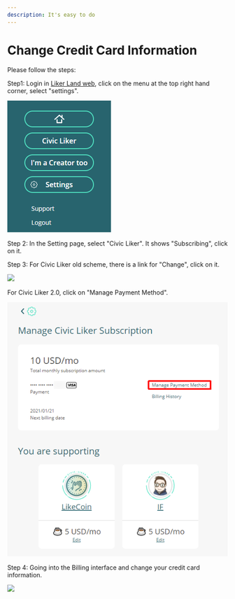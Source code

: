 ```yaml
---
description: It's easy to do
---
```


# Change Credit Card Information

Please follow the steps:

Step1: Login in [Liker Land web](https://liker.land/), click on the menu at the top right hand corner, select "settings".

![](../../.gitbook/assets/subscribe-civic-liker-1-en.png)

Step 2: In the Setting page, select "Civic Liker". It shows "Subscribing", click on it.

Step 3:  For Civic Liker old scheme, there is a link for "Change",  click on it.

![](https://gblobscdn.gitbook.com/assets%2F-LL4mdaVjNgL6A1--PV0%2F-MMT16wjjb4_9DY1thwL%2F-MMT1Yht-ai1LNMDz_cU%2Fimage.png?alt=media&token=63f4a9d0-4393-4bb3-bae4-a862204f9c58)

For Civic Liker 2.0, click on "Manage Payment Method".

![](../../.gitbook/assets/civic-liker-change-credit-card-info-en.png)

Step 4: Going into the Billing interface and change your credit card information.

![](https://gblobscdn.gitbook.com/assets%2F-LL4mdaVjNgL6A1--PV0%2F-MMT16wjjb4_9DY1thwL%2F-MMT2GJUQVLAsGs7JxHZ%2Fimage.png?alt=media&token=8b6d72e9-3988-4a1a-9137-1a8ec2bab571)

